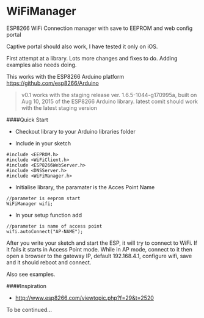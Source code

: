 # WiFiManager
ESP8266 WiFi Connection manager with save to EEPROM and web config portal

Captive portal should also work, I have tested it only on iOS.

First attempt at a library. Lots more changes and fixes to do. Adding examples also needs doing.

This works with the ESP8266 Arduino platform https://github.com/esp8266/Arduino

> v0.1 works with the staging release ver. 1.6.5-1044-g170995a, built on Aug 10, 2015 of the ESP8266 Arduino library.
> latest comit should work with the latest staging version

####Quick Start
- Checkout library to your Arduino libraries folder

- Include in your sketch

```Arduino
#include <EEPROM.h>
#include <WiFiClient.h>
#include <ESP8266WebServer.h>
#include <DNSServer.h>
#include <WiFiManager.h>
```

- Initialise library, the paramater is the Acces Point Name
```
//parameter is eeprom start
WiFiManager wifi;
```

- In your setup function add
```
//parameter is name of access point
wifi.autoConnect("AP-NAME");
```

After you write your sketch and start the ESP, it will try to connect to WiFi. If it fails it starts in Access Point mode.
While in AP mode, connect to it then open a browser to the gateway IP, default 192.168.4.1, configure wifi, save and it should reboot and connect.

Also see examples.


####Inspiration
- http://www.esp8266.com/viewtopic.php?f=29&t=2520

To be continued...
